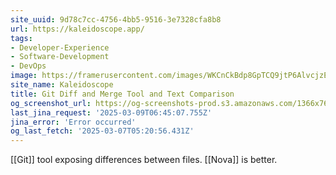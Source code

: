 ```yaml
---
site_uuid: 9d78c7cc-4756-4bb5-9516-3e7328cfa8b8
url: https://kaleidoscope.app/
tags:
- Developer-Experience
- Software-Development
- DevOps
image: https://framerusercontent.com/images/WKCnCkBdp8GpTCQ9jtP6AlvcjzE.jpeg
site_name: Kaleidoscope
title: Git Diff and Merge Tool and Text Comparison
og_screenshot_url: https://og-screenshots-prod.s3.amazonaws.com/1366x768/80/false/e27b11485323566563af5be6b42eb5e86b44e39f3f007ece70b6104c08f900dd.jpeg
last_jina_request: '2025-03-09T06:45:07.755Z'
jina_error: 'Error occurred'
og_last_fetch: '2025-03-07T05:20:56.431Z'
---
```

[[Git]] tool exposing differences between files.  [[Nova]] is better. 
